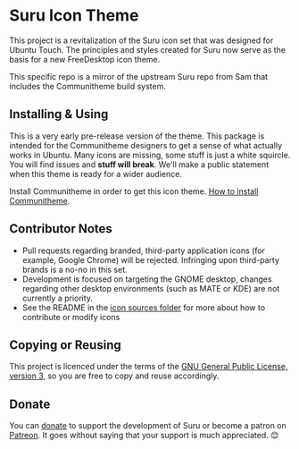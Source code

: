 # Suru Icon Theme

This project is a revitalization of the Suru icon set that was designed for Ubuntu Touch. The principles and styles created for Suru now serve as the basis for a new FreeDesktop icon theme.

This specific repo is a mirror of the upstream Suru repo from Sam that includes the Communitheme build system.

## Installing & Using

This is a very early pre-release version of the theme. This package is intended for the Communitheme designers to get a sense of what actually works in Ubuntu. Many icons are missing, some stuff is just a white squircle. You will find issues and **stuff will break**. We'll make a public statement when this theme is ready for a wider audience.

Install Communitheme in order to get this icon theme. [How to install Communitheme](https://github.com/Ubuntu/gnome-shell-communitheme/blob/master/README.md).

## Contributor Notes

- Pull requests regarding branded, third-party application icons (for example, Google Chrome) will be rejected. Infringing upon third-party brands is a no-no in this set.
- Development is focused on targeting the GNOME desktop, changes regarding other desktop environments (such as MATE or KDE) are not currently a priority.
- See the README in the [icon sources folder](/src) for more about how to contribute or modify icons

## Copying or Reusing

This project is licenced under the terms of the [GNU General Public License, version 3](https://www.gnu.org/licenses/gpl-3.0.txt), so you are free to copy and reuse accordingly.

## Donate

You can [donate](https://snwh.org/donate) to support the development of Suru or become a patron on [Patreon](http://patreon.com/snwh/). It goes without saying that your support is much appreciated. &#x1F60A;
